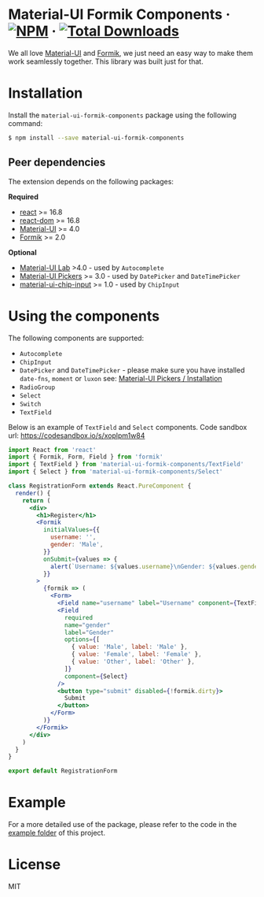 # Material-UI Formik Components &middot; [![NPM](https://img.shields.io/npm/v/material-ui-formik-components.svg)](https://www.npmjs.com/package/material-ui-formik-components) &middot; [![Total Downloads](https://img.shields.io/npm/dt/material-ui-formik-components.svg)](https://www.npmjs.com/package/material-ui-formik-components)
We all love [Material-UI](https://material-ui.com) and [Formik](https://jaredpalmer.com/formik), we just need an easy way to make them work seamlessly together. This library was built just for that.

# Installation
Install the `material-ui-formik-components` package using the following command:

```sh
$ npm install --save material-ui-formik-components
```

## Peer dependencies
The extension depends on the following packages:

**Required**
- [react](https://www.npmjs.com/package/react) >= 16.8
- [react-dom](https://www.npmjs.com/package/react-dom) >= 16.8
- [Material-UI](https://material-ui.com) >= 4.0
- [Formik](https://jaredpalmer.com/formik) >= 2.0

**Optional**
- [Material-UI Lab](https://material-ui.com/components/about-the-lab/) >4.0 - used by `Autocomplete`
- [Material-UI Pickers](https://material-ui-pickers.dev/) >= 3.0 - used by `DatePicker` and `DateTimePicker`
- [material-ui-chip-input](https://github.com/TeamWertarbyte/material-ui-chip-input) >= 1.0 - used by `ChipInput`

# Using the components
The following components are supported:

- `Autocomplete`
- `ChipInput`
- `DatePicker` and `DateTimePicker` - please make sure you have installed `date-fns`, `moment` or `luxon` see: [Material-UI Pickers / Installation](https://material-ui-pickers.dev/getting-started/installation)
- `RadioGroup`
- `Select`
- `Switch`
- `TextField`

Below is an example of `TextField` and `Select` components. Code sandbox url: https://codesandbox.io/s/xoplpm1w84

```jsx
import React from 'react'
import { Formik, Form, Field } from 'formik'
import { TextField } from 'material-ui-formik-components/TextField'
import { Select } from 'material-ui-formik-components/Select'

class RegistrationForm extends React.PureComponent {
  render() {
    return (
      <div>
        <h1>Register</h1>
        <Formik
          initialValues={{
            username: '',
            gender: 'Male',
          }}
          onSubmit={values => {
            alert(`Username: ${values.username}\nGender: ${values.gender}`)
          }}
        >
          {formik => (
            <Form>
              <Field name="username" label="Username" component={TextField} />
              <Field
                required
                name="gender"
                label="Gender"
                options={[
                  { value: 'Male', label: 'Male' },
                  { value: 'Female', label: 'Female' },
                  { value: 'Other', label: 'Other' },
                ]}
                component={Select}
              />
              <button type="submit" disabled={!formik.dirty}>
                Submit
              </button>
            </Form>
          )}
        </Formik>
      </div>
    )
  }
}

export default RegistrationForm
```

# Example
For a more detailed use of the package, please refer to the code in the [example folder](https://github.com/gerhat/material-ui-formik-components/tree/master/example) of this project.

# License
MIT
